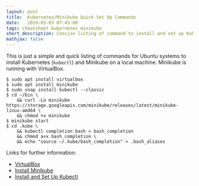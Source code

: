 ```yaml
---
layout: post
title:  Kubernetes/Minikube Quick Set Up Commands
date:   2019-03-03 07:45:00
tags: cheatsheet kubernetes minikube
short_description: Concise listing of command to install and set up Kubernetes/Minikube for local development
mathjax: false
---
```


This is just a simple and quick listing of commands for Ubuntu systems to install Kubernetes (`kubectl`) and Minikube on a local machine. Minikube is running with VirtualBox.

```shell
$ sudo apt install virtualbox
$ sudo apt install minikube
$ sudo snap install kubectl --classic
$ cd ~/bin \
	&& curl -Lo minikube https://storage.googleapis.com/minikube/releases/latest/minikube-linux-amd64 \
	&& chmod +x minikube
$ minikube start 
$ cd .kube \
	&& kubectl completion bash > bash_completion
	&& chmod a+x bash_completion \
	&& echo "source ~/.kube/bash_completion" > .bash_aliases
```

Links for further information:
* [VirtualBox](https://www.virtualbox.org/wiki/Downloads)
* [Install Minikube](https://kubernetes.io/docs/tasks/tools/install-minikube/)
* [Install and Set Up Kubectl](https://kubernetes.io/docs/tasks/tools/install-kubectl/)
